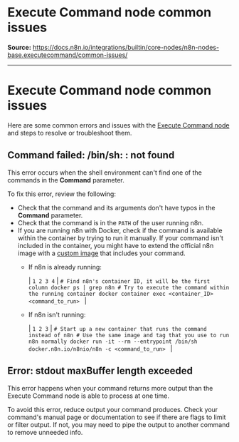 # Execute Command node common issues

**Source:** https://docs.n8n.io/integrations/builtin/core-nodes/n8n-nodes-base.executecommand/common-issues/

---

# Execute Command node common issues

Here are some common errors and issues with the [Execute Command node](../) and steps to resolve or troubleshoot them.

## Command failed: <command> /bin/sh: <command>: not found

This error occurs when the shell environment can't find one of the commands in the **Command** parameter.

To fix this error, review the following:

- Check that the command and its arguments don't have typos in the **Command** parameter.
- Check that the command is in the `PATH` of the user running n8n.
- If you are running n8n with Docker, check if the command is available within the container by trying to run it manually. If your command isn't included in the container, you might have to extend the official n8n image with a [custom image](https://docs.docker.com/build/building/base-images/) that includes your command.
  - If n8n is already running:

    | ``` 1 2 3 4 ``` | ``` # Find n8n's container ID, it will be the first column docker ps | grep n8n # Try to execute the command within the running container docker container exec <container_ID> <command_to_run>  ``` |
  - If n8n isn't running:

    | ``` 1 2 3 ``` | ``` # Start up a new container that runs the command instead of n8n # Use the same image and tag that you use to run n8n normally docker run -it --rm --entrypoint /bin/sh docker.n8n.io/n8nio/n8n -c <command_to_run>  ``` |

## Error: stdout maxBuffer length exceeded

This error happens when your command returns more output than the Execute Command node is able to process at one time.

To avoid this error, reduce output your command produces. Check your command's manual page or documentation to see if there are flags to limit or filter output. If not, you may need to pipe the output to another command to remove unneeded info.

